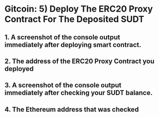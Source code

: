 # Gitcoin: 5) Deploy The ERC20 Proxy Contract For The Deposited SUDT

## 1. A screenshot of the console output immediately after deploying smart contract.
## 2. The address of the ERC20 Proxy Contract you deployed
## 3. A screenshot of the console output immediately after checking your SUDT balance.
## 4. The Ethereum address that was checked
